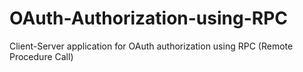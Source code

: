 # OAuth-Authorization-using-RPC
Client-Server application for OAuth authorization using RPC (Remote Procedure Call)
